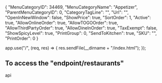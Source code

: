 {
      "MenuCategoryID": 34469,
      "MenuCategoryName": "Appetizer",
      "ParentMenuCategoryID": 0,
      "CategoryTagLine": "",
      "Url": "",
      "OpenInNewWindow": false,
      "ShowPrice": true,
      "SortOrder": 1,
      "Active": true,
      "AllowOnlineOrder": true,
      "AllowTOGOOrder": true,
      "AllowThirdPartyOrder": true,
      "AllowDineInOrder": true,
      "TaxExempt": false,
      "ShowSpicyLevel": true,
      "PrintGroup": 0,
      "SendToKitchen": true,
      "SKU": "",
      "PrintOrder": 0
   }

   app.use("/", (req, res) => {
    res.sendFile(__dirname + "/index.html");
   });

## To access the "endpoint/restaurants"
api
